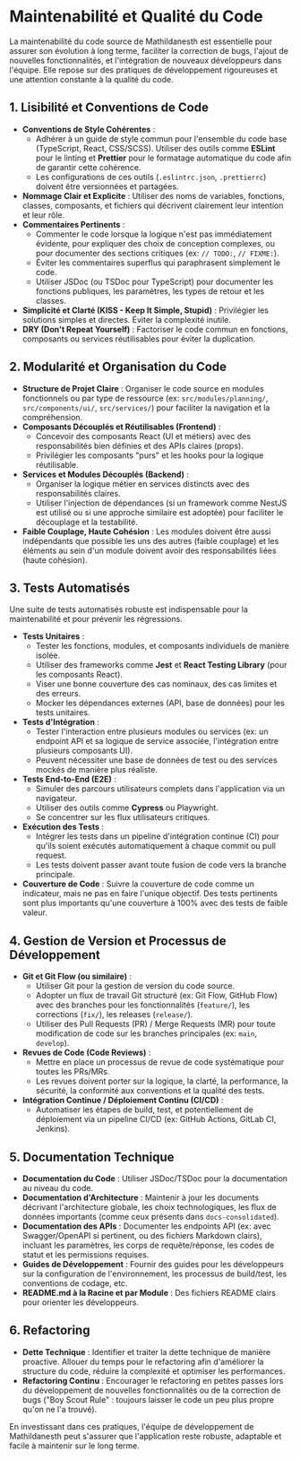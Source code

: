 # Maintenabilité et Qualité du Code

La maintenabilité du code source de Mathildanesth est essentielle pour assurer son évolution à long terme, faciliter la correction de bugs, l'ajout de nouvelles fonctionnalités, et l'intégration de nouveaux développeurs dans l'équipe. Elle repose sur des pratiques de développement rigoureuses et une attention constante à la qualité du code.

## 1. Lisibilité et Conventions de Code

- **Conventions de Style Cohérentes** :
    - Adhérer à un guide de style commun pour l'ensemble du code base (TypeScript, React, CSS/SCSS). Utiliser des outils comme **ESLint** pour le linting et **Prettier** pour le formatage automatique du code afin de garantir cette cohérence.
    - Les configurations de ces outils (`.eslintrc.json`, `.prettierrc`) doivent être versionnées et partagées.
- **Nommage Clair et Explicite** : Utiliser des noms de variables, fonctions, classes, composants, et fichiers qui décrivent clairement leur intention et leur rôle.
- **Commentaires Pertinents** :
    - Commenter le code lorsque la logique n'est pas immédiatement évidente, pour expliquer des choix de conception complexes, ou pour documenter des sections critiques (ex: `// TODO:`, `// FIXME:`).
    - Éviter les commentaires superflus qui paraphrasent simplement le code.
    - Utiliser JSDoc (ou TSDoc pour TypeScript) pour documenter les fonctions publiques, les paramètres, les types de retour et les classes.
- **Simplicité et Clarté (KISS - Keep It Simple, Stupid)** : Privilégier les solutions simples et directes. Éviter la complexité inutile.
- **DRY (Don't Repeat Yourself)** : Factoriser le code commun en fonctions, composants ou services réutilisables pour éviter la duplication.

## 2. Modularité et Organisation du Code

- **Structure de Projet Claire** : Organiser le code source en modules fonctionnels ou par type de ressource (ex: `src/modules/planning/`, `src/components/ui/`, `src/services/`) pour faciliter la navigation et la compréhension.
- **Composants Découplés et Réutilisables (Frontend)** :
    - Concevoir des composants React (UI et métiers) avec des responsabilités bien définies et des APIs claires (props).
    - Privilégier les composants "purs" et les hooks pour la logique réutilisable.
- **Services et Modules Découplés (Backend)** :
    - Organiser la logique métier en services distincts avec des responsabilités claires.
    - Utiliser l'injection de dépendances (si un framework comme NestJS est utilisé ou si une approche similaire est adoptée) pour faciliter le découplage et la testabilité.
- **Faible Couplage, Haute Cohésion** : Les modules doivent être aussi indépendants que possible les uns des autres (faible couplage) et les éléments au sein d'un module doivent avoir des responsabilités liées (haute cohésion).

## 3. Tests Automatisés

Une suite de tests automatisés robuste est indispensable pour la maintenabilité et pour prévenir les régressions.

- **Tests Unitaires** :
    - Tester les fonctions, modules, et composants individuels de manière isolée.
    - Utiliser des frameworks comme **Jest** et **React Testing Library** (pour les composants React).
    - Viser une bonne couverture des cas nominaux, des cas limites et des erreurs.
    - Mocker les dépendances externes (API, base de données) pour les tests unitaires.
- **Tests d'Intégration** :
    - Tester l'interaction entre plusieurs modules ou services (ex: un endpoint API et sa logique de service associée, l'intégration entre plusieurs composants UI).
    - Peuvent nécessiter une base de données de test ou des services mockés de manière plus réaliste.
- **Tests End-to-End (E2E)** :
    - Simuler des parcours utilisateurs complets dans l'application via un navigateur.
    - Utiliser des outils comme **Cypress** ou Playwright.
    - Se concentrer sur les flux utilisateurs critiques.
- **Exécution des Tests** :
    - Intégrer les tests dans un pipeline d'intégration continue (CI) pour qu'ils soient exécutés automatiquement à chaque commit ou pull request.
    - Les tests doivent passer avant toute fusion de code vers la branche principale.
- **Couverture de Code** : Suivre la couverture de code comme un indicateur, mais ne pas en faire l'unique objectif. Des tests pertinents sont plus importants qu'une couverture à 100% avec des tests de faible valeur.

## 4. Gestion de Version et Processus de Développement

- **Git et Git Flow (ou similaire)** :
    - Utiliser Git pour la gestion de version du code source.
    - Adopter un flux de travail Git structuré (ex: Git Flow, GitHub Flow) avec des branches pour les fonctionnalités (`feature/`), les corrections (`fix/`), les releases (`release/`).
    - Utiliser des Pull Requests (PR) / Merge Requests (MR) pour toute modification de code sur les branches principales (ex: `main`, `develop`).
- **Revues de Code (Code Reviews)** :
    - Mettre en place un processus de revue de code systématique pour toutes les PRs/MRs.
    - Les revues doivent porter sur la logique, la clarté, la performance, la sécurité, la conformité aux conventions et la qualité des tests.
- **Intégration Continue / Déploiement Continu (CI/CD)** :
    - Automatiser les étapes de build, test, et potentiellement de déploiement via un pipeline CI/CD (ex: GitHub Actions, GitLab CI, Jenkins).

## 5. Documentation Technique

- **Documentation du Code** : Utiliser JSDoc/TSDoc pour la documentation au niveau du code.
- **Documentation d'Architecture** : Maintenir à jour les documents décrivant l'architecture globale, les choix technologiques, les flux de données importants (comme ceux présents dans `docs-consolidated`).
- **Documentation des APIs** : Documenter les endpoints API (ex: avec Swagger/OpenAPI si pertinent, ou des fichiers Markdown clairs), incluant les paramètres, les corps de requête/réponse, les codes de statut et les permissions requises.
- **Guides de Développement** : Fournir des guides pour les développeurs sur la configuration de l'environnement, les processus de build/test, les conventions de codage, etc.
- **README.md à la Racine et par Module** : Des fichiers README clairs pour orienter les développeurs.

## 6. Refactoring

- **Dette Technique** : Identifier et traiter la dette technique de manière proactive. Allouer du temps pour le refactoring afin d'améliorer la structure du code, réduire la complexité et optimiser les performances.
- **Refactoring Continu** : Encourager le refactoring en petites passes lors du développement de nouvelles fonctionnalités ou de la correction de bugs ("Boy Scout Rule" : toujours laisser le code un peu plus propre qu'on ne l'a trouvé).

En investissant dans ces pratiques, l'équipe de développement de Mathildanesth peut s'assurer que l'application reste robuste, adaptable et facile à maintenir sur le long terme. 
